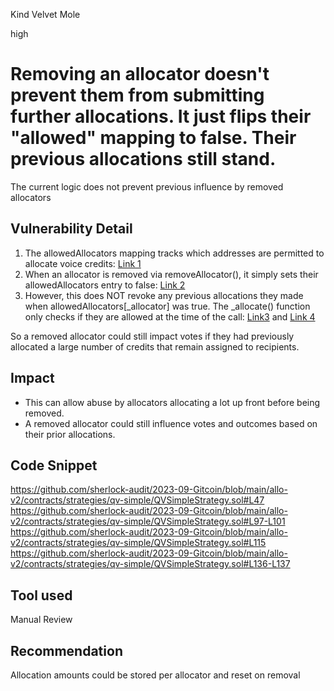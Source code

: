 Kind Velvet Mole

high

# Removing an allocator doesn't prevent them from submitting further allocations. It just flips their "allowed" mapping to false. Their previous allocations still stand.
The current logic does not prevent previous influence by removed allocators
## Vulnerability Detail
1. The allowedAllocators mapping tracks which addresses are permitted to allocate voice credits: [Link 1](https://github.com/sherlock-audit/2023-09-Gitcoin/blob/main/allo-v2/contracts/strategies/qv-simple/QVSimpleStrategy.sol#L47)
2. When an allocator is removed via removeAllocator(), it simply sets their allowedAllocators entry to false: [Link 2](https://github.com/sherlock-audit/2023-09-Gitcoin/blob/main/allo-v2/contracts/strategies/qv-simple/QVSimpleStrategy.sol#L97-L101)
3. However, this does NOT revoke any previous allocations they made when allowedAllocators[_allocator] was true. The _allocate() function only checks if they are allowed at the time of the call: [Link3](https://github.com/sherlock-audit/2023-09-Gitcoin/blob/main/allo-v2/contracts/strategies/qv-simple/QVSimpleStrategy.sol#L115) and [Link 4](https://github.com/sherlock-audit/2023-09-Gitcoin/blob/main/allo-v2/contracts/strategies/qv-simple/QVSimpleStrategy.sol#L136-L137)

So a removed allocator could still impact votes if they had previously allocated a large number of credits that remain assigned to recipients.


## Impact
- This can allow abuse by allocators allocating a lot up front before being removed.
- A removed allocator could still influence votes and outcomes based on their prior allocations.
## Code Snippet
https://github.com/sherlock-audit/2023-09-Gitcoin/blob/main/allo-v2/contracts/strategies/qv-simple/QVSimpleStrategy.sol#L47
https://github.com/sherlock-audit/2023-09-Gitcoin/blob/main/allo-v2/contracts/strategies/qv-simple/QVSimpleStrategy.sol#L97-L101
https://github.com/sherlock-audit/2023-09-Gitcoin/blob/main/allo-v2/contracts/strategies/qv-simple/QVSimpleStrategy.sol#L115
https://github.com/sherlock-audit/2023-09-Gitcoin/blob/main/allo-v2/contracts/strategies/qv-simple/QVSimpleStrategy.sol#L136-L137

## Tool used

Manual Review

## Recommendation
Allocation amounts could be stored per allocator and reset on removal
